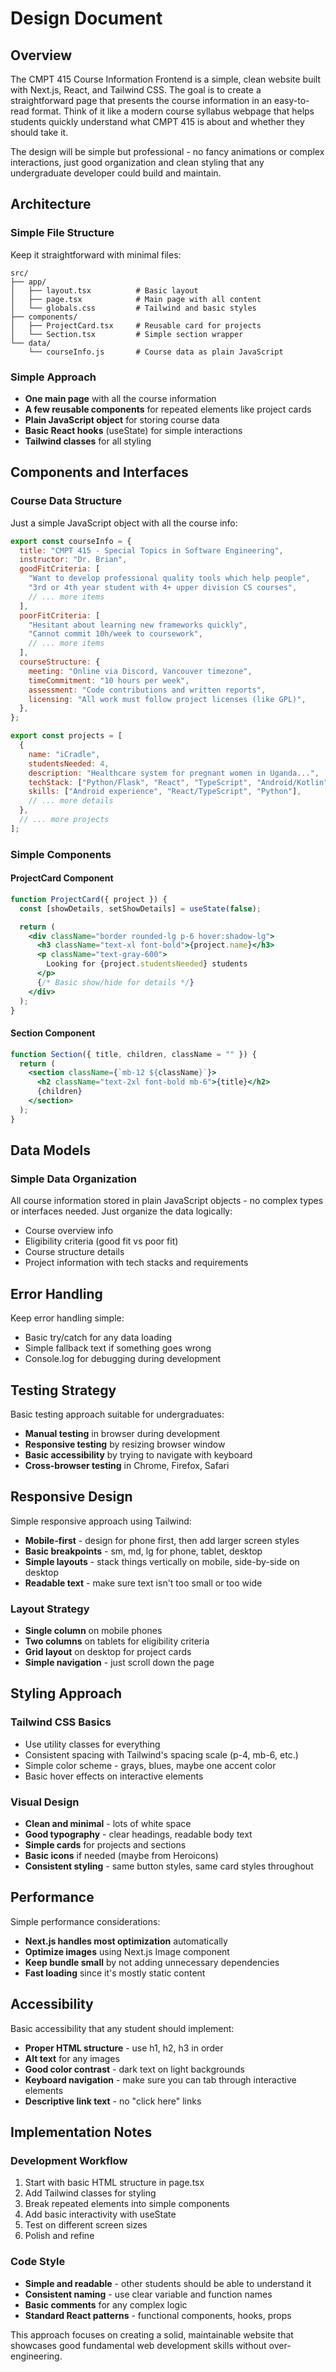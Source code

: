 # Design Document

## Overview

The CMPT 415 Course Information Frontend is a simple, clean website built with Next.js, React, and Tailwind CSS. The goal is to create a straightforward page that presents the course information in an easy-to-read format. Think of it like a modern course syllabus webpage that helps students quickly understand what CMPT 415 is about and whether they should take it.

The design will be simple but professional - no fancy animations or complex interactions, just good organization and clean styling that any undergraduate developer could build and maintain.

## Architecture

### Simple File Structure

Keep it straightforward with minimal files:

```
src/
├── app/
│   ├── layout.tsx          # Basic layout
│   ├── page.tsx            # Main page with all content
│   └── globals.css         # Tailwind and basic styles
├── components/
│   ├── ProjectCard.tsx     # Reusable card for projects
│   └── Section.tsx         # Simple section wrapper
└── data/
    └── courseInfo.js       # Course data as plain JavaScript
```

### Simple Approach

- **One main page** with all the course information
- **A few reusable components** for repeated elements like project cards
- **Plain JavaScript object** for storing course data
- **Basic React hooks** (useState) for simple interactions
- **Tailwind classes** for all styling

## Components and Interfaces

### Course Data Structure

Just a simple JavaScript object with all the course info:

```javascript
export const courseInfo = {
  title: "CMPT 415 - Special Topics in Software Engineering",
  instructor: "Dr. Brian",
  goodFitCriteria: [
    "Want to develop professional quality tools which help people",
    "3rd or 4th year student with 4+ upper division CS courses",
    // ... more items
  ],
  poorFitCriteria: [
    "Hesitant about learning new frameworks quickly",
    "Cannot commit 10h/week to coursework",
    // ... more items
  ],
  courseStructure: {
    meeting: "Online via Discord, Vancouver timezone",
    timeCommitment: "10 hours per week",
    assessment: "Code contributions and written reports",
    licensing: "All work must follow project licenses (like GPL)",
  },
};

export const projects = [
  {
    name: "iCradle",
    studentsNeeded: 4,
    description: "Healthcare system for pregnant women in Uganda...",
    techStack: ["Python/Flask", "React", "TypeScript", "Android/Kotlin"],
    skills: ["Android experience", "React/TypeScript", "Python"],
    // ... more details
  },
  // ... more projects
];
```

### Simple Components

#### ProjectCard Component

```jsx
function ProjectCard({ project }) {
  const [showDetails, setShowDetails] = useState(false);

  return (
    <div className="border rounded-lg p-6 hover:shadow-lg">
      <h3 className="text-xl font-bold">{project.name}</h3>
      <p className="text-gray-600">
        Looking for {project.studentsNeeded} students
      </p>
      {/* Basic show/hide for details */}
    </div>
  );
}
```

#### Section Component

```jsx
function Section({ title, children, className = "" }) {
  return (
    <section className={`mb-12 ${className}`}>
      <h2 className="text-2xl font-bold mb-6">{title}</h2>
      {children}
    </section>
  );
}
```

## Data Models

### Simple Data Organization

All course information stored in plain JavaScript objects - no complex types or interfaces needed. Just organize the data logically:

- Course overview info
- Eligibility criteria (good fit vs poor fit)
- Course structure details
- Project information with tech stacks and requirements

## Error Handling

Keep error handling simple:

- Basic try/catch for any data loading
- Simple fallback text if something goes wrong
- Console.log for debugging during development

## Testing Strategy

Basic testing approach suitable for undergraduates:

- **Manual testing** in browser during development
- **Responsive testing** by resizing browser window
- **Basic accessibility** by trying to navigate with keyboard
- **Cross-browser testing** in Chrome, Firefox, Safari

## Responsive Design

Simple responsive approach using Tailwind:

- **Mobile-first** - design for phone first, then add larger screen styles
- **Basic breakpoints** - sm, md, lg for phone, tablet, desktop
- **Simple layouts** - stack things vertically on mobile, side-by-side on desktop
- **Readable text** - make sure text isn't too small or too wide

### Layout Strategy

- **Single column** on mobile phones
- **Two columns** on tablets for eligibility criteria
- **Grid layout** on desktop for project cards
- **Simple navigation** - just scroll down the page

## Styling Approach

### Tailwind CSS Basics

- Use utility classes for everything
- Consistent spacing with Tailwind's spacing scale (p-4, mb-6, etc.)
- Simple color scheme - grays, blues, maybe one accent color
- Basic hover effects on interactive elements

### Visual Design

- **Clean and minimal** - lots of white space
- **Good typography** - clear headings, readable body text
- **Simple cards** for projects and sections
- **Basic icons** if needed (maybe from Heroicons)
- **Consistent styling** - same button styles, same card styles throughout

## Performance

Simple performance considerations:

- **Next.js handles most optimization** automatically
- **Optimize images** using Next.js Image component
- **Keep bundle small** by not adding unnecessary dependencies
- **Fast loading** since it's mostly static content

## Accessibility

Basic accessibility that any student should implement:

- **Proper HTML structure** - use h1, h2, h3 in order
- **Alt text** for any images
- **Good color contrast** - dark text on light backgrounds
- **Keyboard navigation** - make sure you can tab through interactive elements
- **Descriptive link text** - no "click here" links

## Implementation Notes

### Development Workflow

1. Start with basic HTML structure in page.tsx
2. Add Tailwind classes for styling
3. Break repeated elements into simple components
4. Add basic interactivity with useState
5. Test on different screen sizes
6. Polish and refine

### Code Style

- **Simple and readable** - other students should be able to understand it
- **Consistent naming** - use clear variable and function names
- **Basic comments** for any complex logic
- **Standard React patterns** - functional components, hooks, props

This approach focuses on creating a solid, maintainable website that showcases good fundamental web development skills without over-engineering.

